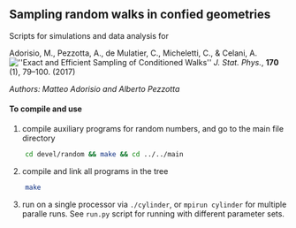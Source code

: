 ## Sampling random walks in confied geometries

Scripts for simulations and data analysis for

Adorisio, M., Pezzotta, A., de Mulatier, C., Micheletti, C., & Celani, A. ![''Exact and Efficient Sampling of Conditioned Walks''](https://link.springer.com/article/10.1007%2Fs10955-017-1911-y) *J. Stat. Phys.*, **170** (1), 79–100. (2017)

*Authors: Matteo Adorisio and Alberto Pezzotta*


#### To compile and use

1. compile auxiliary programs for random numbers, and go to the main file directory
```bash
	cd devel/random && make && cd ../../main
```
2. compile and link all programs in the tree
```bash
	make
```
3. run on a single processor via `./cylinder`, or `mpirun cylinder` for multiple paralle runs. See `run.py` script for running with different parameter sets.
